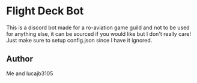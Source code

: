 # Flight Deck Bot
This is a discord bot made for a ro-aviation game guild and not to be used for anything else, it can be sourced if you would like but I don't really care! Just make sure to setup config.json since I have it ignored.
## Author
Me and lucajb3105

